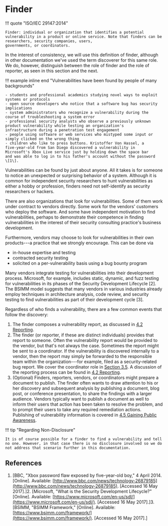 # Finder 


!!! quote "ISO/IEC 29147:2014"
    
    Finder: individual or organization that identifies a potential
    vulnerability in a product or online service. Note that finders can be researchers, security companies, users, 
    governments, or coordinators.


In the interest of consistency, we will use this
definition of finder, although in other documentation we've used the
term discoverer for this same role. We do, however, distinguish between
the role of finder and the role of reporter, as seen in this section and
the next.

!!! example inline end "Vulnerabilities have been found by people of many backgrounds"

    - students and professional academics studying novel ways to exploit
    systems or protocols
    - open source developers who notice that a software bug has security
    implications
    - system administrators who recognize a vulnerability during the
    course of troubleshooting a system error
    - professional security analysts who observe a previously unknown
    product vulnerability while testing an organization's
    infrastructure during a penetration test engagement
    - people using software or web services who mistyped some input or
    simply clicked on the wrong thing
    - children who like to press buttons. Kristoffer Von Hassel, a
    five-year-old from San Diego discovered a vulnerability in
    Microsoft's Xbox Live service just by holding down the space bar
    and was able to log in to his father's account without the password
    \[1\].

Vulnerabilities can be found by just about anyone. All it takes is for
someone to notice an unexpected or surprising behavior of a system.
Although it is common for independent security researchers to hunt
vulnerabilities as either a hobby or profession, finders need not
self-identify as security researchers or hackers.

There are also organizations that look for vulnerabilities. Some of them
work under contract to vendors directly. Some work for the vendors'
customers who deploy the software. And some have independent motivation
to find vulnerabilities, perhaps to demonstrate their competence in
finding vulnerabilities in the interest of their security consulting
practice's business development.

Furthermore, vendors may choose to look for vulnerabilities in their own
products---a practice that we strongly encourage. This can be done via

- in-house expertise and testing
- contracted security testing
- solicited on a per-vulnerability basis using a bug bounty program

Many vendors integrate testing for vulnerabilities into their
development process. Microsoft, for example, includes static, dynamic,
and fuzz testing for vulnerabilities in its phases of the Security
Development Lifecycle \[2\]. The BSIMM model suggests that many vendors
in various industries already employ techniques in architecture
analysis, code review, and security testing to find vulnerabilities as
part of their development cycle \[3\].


Regardless of who finds a vulnerability, there are a few common events
that follow the discovery:

1.  The finder composes a vulnerability report, as discussed in [4.2
    Reporting](4.2-Reporting_47677468.md).
2.  The finder (or reporter, if these are distinct individuals) provides
    that report to someone. Often the vulnerability report would be
    provided to the vendor, but that's not always the case. Sometimes
    the report might be sent to a coordinator. If the vulnerability is
    discovered internally to a vendor, then the report may simply be
    forwarded to the responsible team within the organization---for
    example, filed as a security-related bug report. We cover the
    coordinator role in [Section 3.5](coordinator). A
    discussion of the reporting process can be found in [4.2
    Reporting](4.2-Reporting_47677468.md).
3.  (Optional) Finders, reporters, vendors, or coordinators might
    prepare a document to publish. The finder often wants to draw
    attention to his or her discovery and subsequent analysis by
    publishing a document, blog post, or conference presentation, to
    share the findings with a larger audience. Vendors typically want to
    publish a document as well to inform their users that action has
    been taken to resolve the problem, and to prompt their users to take
    any required remediation actions. Publishing of vulnerability
    information is covered in [4.5 Gaining Public
    Awareness](4.5-Gaining-Public-Awareness_47677471.md).

!!! tip "Regarding Non-Disclosure"

    It is of course possible for a finder to find a vulnerability and tell
    no one. However, in that case there is no disclosure involved so we do
    not address that scenario further in this documentation.



## References
1.  [BBC, "Xbox password flaw exposed by five-year-old boy," 4
    April 2014. \[Online\]. Available:
    [http://www.bbc.com/news/technology-26879185](http://www.bbc.com/news/technology-26879185). \[Accessed 16 May
    2017\].]2.  [Microsoft, "What is the Security Development Lifecycle?"
    \[Online\]. Available:
    [https://www.microsoft.com/en-us/sdl/](https://www.microsoft.com/en-us/sdl/). \[Accessed 16 May
    2017\].]3.  [BSIMM, "BSIMM Framework," \[Online\]. Available:
    [https://www.bsimm.com/framework/](https://www.bsimm.com/framework/). \[Accessed 16 May
    2017\].]
